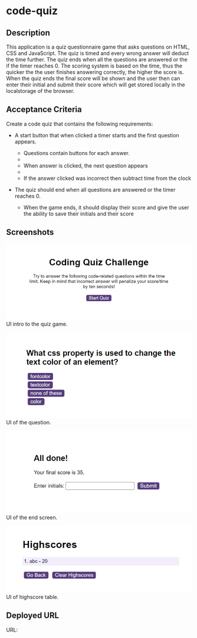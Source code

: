 # code-quiz

## Description
This application is a quiz questionnaire game that asks questions on HTML, CSS and JavaScript. The quiz is timed and every wrong answer will deduct the time further. The quiz ends when all the questions are answered or the if the timer reaches 0. The scoring system is based on the time, thus the quicker the the user finishes answering correctly, the higher the score is. When the quiz ends the final score will be shown and the user then can enter their initial and submit their score which will get stored locally in the localstorage of the browser.

## Acceptance Criteria

Create a code quiz that contains the following requirements:

* A start button that when clicked a timer starts and the first question appears.
 
  * Questions contain buttons for each answer.
  * 
  * When answer is clicked, the next question appears
  * 
  * If the answer clicked was incorrect then subtract time from the clock

* The quiz should end when all questions are answered or the timer reaches 0.

  * When the game ends, it should display their score and give the user the ability to save their initials and their score

## Screenshots

![](./static/screenshots/quiz1.png 'UI intro')\
UI intro to the quiz game.

![](./static/screenshots/quiz2.png 'UI question')\
UI of the question.

![](./static/screenshots/quiz3.png 'UI end screen')\
UI of the end screen.

![](./static/screenshots/quiz4.png 'UI highscore table')\
UI of highscore table.

## Deployed URL

URL: 